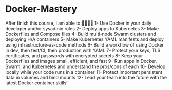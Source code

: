 # Docker-Mastery



After finish this course, i am able to:🐳🐳🐳🐳
1- Use Docker in your daily developer and/or sysadmin roles
2- Deploy apps to Kubernetes
3- Make Dockerfiles and Compose files
4- Build multi-node Swarm clusters and deploying H/A containers
5- Make Kubernetes YAML manifests and deploy using infrastructure-as-code methods
6- Build a workflow of using Docker in dev, then test/CI, then production with YAML
7- Protect your keys, TLS certificates, and passwords with encrypted secrets
8- Keep your Dockerfiles and images small, efficient, and fast
9- Run apps in Docker, Swarm, and Kubernetes and understand the pros/cons of each
10- Develop locally while your code runs in a container
11- Protect important persistent data in volumes and bind mounts
12- Lead your team into the future with the latest Docker container skills!
